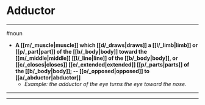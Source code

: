 # Adductor
---
#noun
- **A [[m/_muscle|muscle]] which [[d/_draws|draws]] a [[l/_limb|limb]] or [[p/_part|part]] of the [[b/_body|body]] toward the [[m/_middle|middle]] [[l/_line|line]] of the [[b/_body|body]], or [[c/_closes|closes]] [[e/_extended|extended]] [[p/_parts|parts]] of the [[b/_body|body]]; -- [[o/_opposed|opposed]] to [[a/_abductor|abductor]]**
	- _Example: the adductor of the eye turns the eye toward the nose._
---
---
